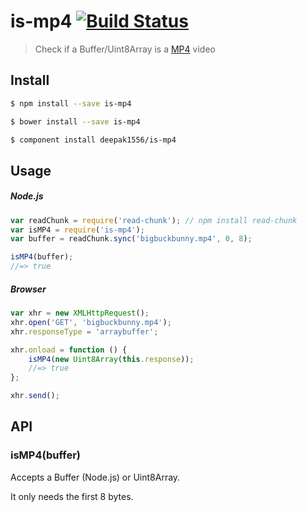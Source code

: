 # is-mp4 [![Build Status](https://travis-ci.org/deepak1556/is-mp4.svg?branch=master)](https://travis-ci.org/deepak1556/is-mp4)

> Check if a Buffer/Uint8Array is a [MP4](http://en.wikipedia.org/wiki/MPEG-4_Part_14) video


## Install

```sh
$ npm install --save is-mp4
```

```sh
$ bower install --save is-mp4
```

```sh
$ component install deepak1556/is-mp4
```


## Usage

##### Node.js

```js
var readChunk = require('read-chunk'); // npm install read-chunk
var isMP4 = require('is-mp4');
var buffer = readChunk.sync('bigbuckbunny.mp4', 0, 8);

isMP4(buffer);
//=> true
```

##### Browser

```js
var xhr = new XMLHttpRequest();
xhr.open('GET', 'bigbuckbunny.mp4');
xhr.responseType = 'arraybuffer';

xhr.onload = function () {
	isMP4(new Uint8Array(this.response));
	//=> true
};

xhr.send();
```


## API

### isMP4(buffer)

Accepts a Buffer (Node.js) or Uint8Array.

It only needs the first 8 bytes.
